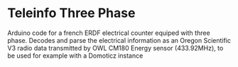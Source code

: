 # Teleinfo Three Phase
Arduino code for a french ERDF electrical counter equiped with three phase. Decodes and parse the electrical information as an Oregon Scientific V3 radio data transmitted by OWL CM180 Energy sensor (433.92MHz), to be used for example with a Domoticz instance